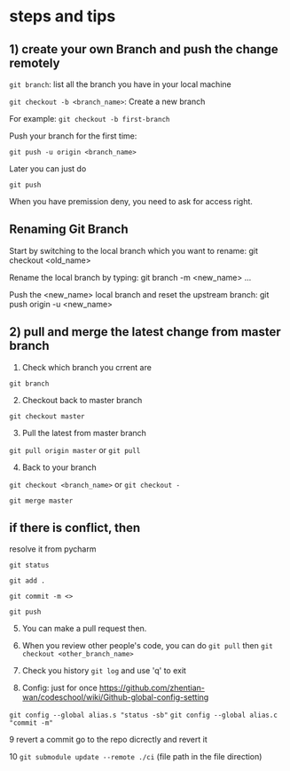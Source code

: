 # steps and tips 
## 1) create your own Branch and push the change remotely

`git branch`: list all the branch you have in your local machine

`git checkout -b <branch_name>`: Create a new branch

For example: `git checkout -b first-branch`

Push your branch for the first time:

`git push -u origin <branch_name>`

Later you can just do

`git push`

When you have premission deny, you need to ask for access right.

## Renaming Git Branch
Start by switching to the local branch which you want to rename: git checkout <old_name>

Rename the local branch by typing: git branch -m <new_name> ...

Push the <new_name> local branch and reset the upstream branch: git push origin -u <new_name>

## 2) pull and merge the latest change from master branch

1. Check which branch you crrent are

`git branch`

2. Checkout back to master branch

`git checkout master`

3. Pull the latest from master branch

`git pull origin master` or `git pull`

4. Back to your branch

`git checkout <branch_name>` or `git checkout -`

`git merge master`

## if there is conflict, then 
resolve it from pycharm

`git status`

`git add .`

`git commit -m <>`

`git push`

5. You can make a pull request then.

6. When you review other people's code,
   you can do `git pull` then `git checkout <other_branch_name>`

7. Check you history
   `git log` and use 'q' to exit

8. Config: just for once
   https://github.com/zhentian-wan/codeschool/wiki/Github-global-config-setting

`git config --global alias.s "status -sb"`
`git config --global alias.c "commit -m"`

9 revert a commit 
go to the repo dicrectly and revert it

10  `git submodule update --remote ./ci` (file path in the file direction)
